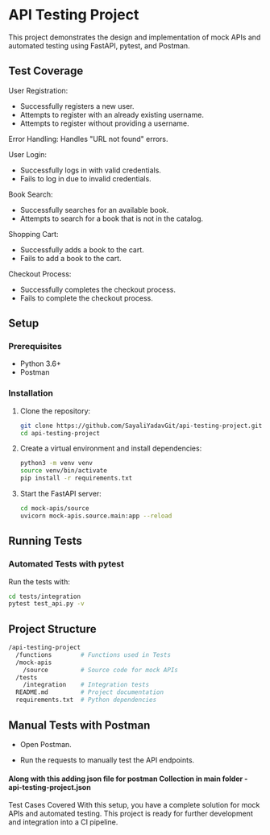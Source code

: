 # API Testing Project

This project demonstrates the design and implementation of mock APIs and automated testing using FastAPI, pytest, and Postman.

## Test Coverage
User Registration:
- Successfully registers a new user.
- Attempts to register with an already existing username.
- Attempts to register without providing a username.

Error Handling:
Handles "URL not found" errors.

User Login:
- Successfully logs in with valid credentials.
- Fails to log in due to invalid credentials.

Book Search:
- Successfully searches for an available book.
- Attempts to search for a book that is not in the catalog.

Shopping Cart:
- Successfully adds a book to the cart.
- Fails to add a book to the cart.

Checkout Process:
- Successfully completes the checkout process.
- Fails to complete the checkout process.

## Setup

### Prerequisites
- Python 3.6+
- Postman

### Installation
1. Clone the repository:
    ```bash
    git clone https://github.com/SayaliYadavGit/api-testing-project.git
    cd api-testing-project
    ```

2. Create a virtual environment and install dependencies:
    ```bash
    python3 -m venv venv
    source venv/bin/activate
    pip install -r requirements.txt
    ```

3. Start the FastAPI server:
    ```bash
    cd mock-apis/source
    uvicorn mock-apis.source.main:app --reload
    ```

## Running Tests

### Automated Tests with pytest
Run the tests with:
```bash
cd tests/integration 
pytest test_api.py -v
 ```

## Project Structure
```bash
/api-testing-project
  /functions        # Functions used in Tests
  /mock-apis
    /source         # Source code for mock APIs
  /tests
    /integration    # Integration tests
  README.md         # Project documentation
  requirements.txt  # Python dependencies
 ```

## Manual Tests with Postman
- Open Postman.

- Run the requests to manually test the API endpoints.

#### Along with this adding json file for postman Collection in main folder - api-testing-project.json

Test Cases Covered
With this setup, you have a complete solution for mock APIs and automated testing. This project is ready for further development and integration into a CI pipeline.
